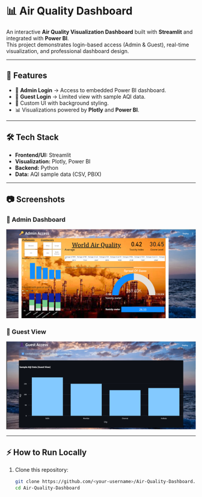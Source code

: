 # 📊 Air Quality Dashboard

An interactive **Air Quality Visualization Dashboard** built with **Streamlit** and integrated with **Power BI**.  
This project demonstrates login-based access (Admin & Guest), real-time visualization, and professional dashboard design.

---

## 🚀 Features
- 🔑 **Admin Login** → Access to embedded Power BI dashboard.  
- 👤 **Guest Login** → Limited view with sample AQI data.  
- 🎨 Custom UI with background styling.  
- 📊 Visualizations powered by **Plotly** and **Power BI**.  

---

## 🛠️ Tech Stack
- **Frontend/UI:** Streamlit  
- **Visualization:** Plotly, Power BI  
- **Backend:** Python  
- **Data:** AQI sample data (CSV, PBIX)  

---

## 📷 Screenshots

### 🔑 Admin Dashboard
![Admin Dashboard](https://github.com/Aman050103/AQI_PowerBi_Dashboard/blob/main/admin.png)

### 👤 Guest View
![Guest Dashboard](https://github.com/Aman050103/AQI_PowerBi_Dashboard/blob/main/guest.png)

---

## ⚡ How to Run Locally
1. Clone this repository:
   ```bash
   git clone https://github.com/<your-username>/Air-Quality-Dashboard.git
   cd Air-Quality-Dashboard

